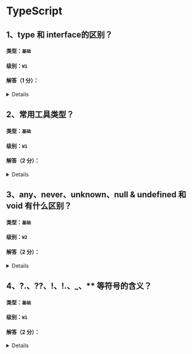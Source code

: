 # TypeScript

## 1、type 和 interface的区别？

#### 类型：`基础`

#### 级别：`W1`

#### 解答（1 分）：
<details>

- **1、** interface 可以重复声明，type 不行

- **2、** 继承方式不一样，type 使用交叉类型方式，interface使用extends实现，在对象扩展的情况下，使用接口继承要比交叉类型的性能更好

- 建议使用interface来描述对象对外暴露的借口，使用type将一组类型重命名（或对类型进行复杂编程）。
</details>

## 2、常用工具类型？

#### 类型：`基础`

#### 级别：`W1`

#### 解答（2 分）：

<details>

- **1、** Partial：满足部分属性(一个都没满足也可)即可
 
- **2、** Required：所有属性都需要
 
- **3、** Readonly: 包装后的所有属性只读
 
- **4、** Pick: 选取部分属性
 
- **5、** Omit: 去除部分属性
 
- **6、** Extract: 交集

- **7、** Exclude: 差集
</details>

## 3、any、never、unknown、null & undefined 和 void 有什么区别？

#### 类型：`基础`

#### 级别：`W2`

#### 解答（2 分）：

<details>

- **1、** any: 动态的变量类型（失去了类型检查的作用）

- **2、** never: 永不存在的值的类型。例如：never 类型是那些总是会抛出异常或根本就不会有返回值的函数表达式或箭头函数表达式的返回值类型

- **3、** unknown: 任何类型的值都可以赋给 unknown 类型，但是 unknown 类型的值只能赋给 unknown 本身和 any 类型

- **4、** null & undefined: 默认情况下 null 和 undefined 是所有类型的子类型。 就是说你可以把 null 和 undefined 赋值给 number 类型的变量。当你指定了 --strictNullChecks 标记，null 和 undefined 只能赋值给 void 和它们各自

- **5、** void: 没有任何类型。例如：一个函数如果没有返回值，那么返回值可以定义为void
</details>

## 4、?.、??、!、!.、_、** 等符号的含义？

#### 类型：`基础`

#### 级别：`W1`

#### 解答（2 分）：

<details>

- **1、** ?. 可选链 遇到 null 和 undefined 可以立即停止表达式的运行

- **2、** ?? 空值合并运算符 当左侧操作数为 null 或 undefined 时，其返回右侧的操作数，否则返回左侧的操作数

- **3、** ! 非空断言运算符 x! 将从 x 值域中排除 null 和 undefined

- **4、** !. 在变量名后添加，可以断言排除undefined和null类型

- **5、** _ 数字分割符 分隔符不会改变数值字面量的值，使人更容易读懂数字 .e.g 1_101_324

- **6、** ** 求幂
</details>